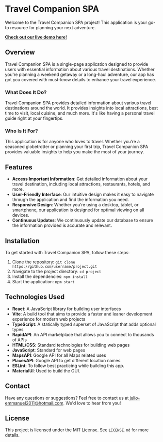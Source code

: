 # Travel Companion SPA

Welcome to the Travel Companion SPA project! This application is your go-to resource for planning your next adventure.

**[Check out our live demo here!](travel-companion-tt.netlify.app/)**

## Overview

Travel Companion SPA is a single-page application designed to provide users with essential information about various travel destinations. Whether you're planning a weekend getaway or a long-haul adventure, our app has got you covered with must-know details to enhance your travel experience.

### What Does It Do?

Travel Companion SPA provides detailed information about various travel destinations around the world. It provides insights into local attractions, best time to visit, local cuisine, and much more. It's like having a personal travel guide right at your fingertips.

### Who Is It For?

This application is for anyone who loves to travel. Whether you're a seasoned globetrotter or planning your first trip, Travel Companion SPA provides valuable insights to help you make the most of your journey.

## Features

- **Access Important Information**: Get detailed information about your travel destination, including local attractions, restaurants, hotels, and more.
- **User-Friendly Interface**: Our intuitive design makes it easy to navigate through the application and find the information you need.
- **Responsive Design**: Whether you're using a desktop, tablet, or smartphone, our application is designed for optimal viewing on all devices.
- **Continuous Updates**: We continuously update our database to ensure the information provided is accurate and relevant.

## Installation

To get started with Travel Companion SPA, follow these steps:

1. Clone the repository: `git clone https://github.com/username/project.git`
2. Navigate to the project directory: `cd project`
3. Install the dependencies: `npm install`
4. Start the application: `npm start`

## Technologies Used

- **React**: A JavaScript library for building user interfaces
- **Vite**: A build tool that aims to provide a faster and leaner development experience for modern web projects
- **TypeScript**: A statically typed superset of JavaScript that adds optional types
- **RapidAPI**: An API marketplace that allows you to connect to thousands of APIs
- **HTML/CSS**: Standard technologies for building web pages
- **JavaScript**: Standard for web pages
- **MapsAPI**: Google API for all Maps related uses
- **PlacesAPI**: Google API to get different location names
- **ESLint**: To follow best practicing while building this app.
- **MaterialUI**: Used to build the GUI.

## Contact

Have any questions or suggestions? Feel free to contact us at julio-emmanuel2011@hotmail.com. We'd love to hear from you!

## License

This project is licensed under the MIT License. See `LICENSE.md` for more details.
